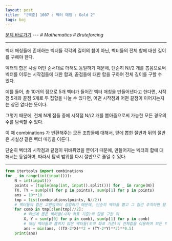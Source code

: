 ```yaml
---
layout: post
title:  "[백준] 1007 : 벡터 매칭 : Gold 2"
tags: boj
---
```


[문제 바로가기](https://www.acmicpc.net/problem/1007) --- *# Mathematics # Bruteforcing*

---

벡터 매칭들에 존재하는 벡터들 각각의 길이의 합이 아닌, 벡터들의 전체 합에 대한 길이를 구해야 한다.

벡터의 합은 사실 어떤 순서대로 더해도 동일하기 때문에, 단순히 N//2 개를 뽑음으로써 벡터를 이루는 시작점들에 대한 합과, 끝점들에 대한 합을 구하여 전체 길이를 구할 수 있다.

예를 들어, 총 10개의 점으로 5개 벡터가 들어간 벡터 매칭을 만들어낸다고 한다면, 시작점 5개와 끝점 5개로 두 집합을 나눌 수 있다면, 어떤 시작점과 어떤 끝점이 이어지는지는 상관 없다는 뜻이다.

그렇기 때문에, 전체 N개 점들 중에 시작점 N//2 개를 뽑아줌으로써 가능한 모든 경우의 수를 탐색할 수 있다.

이 때 combinations 가 반환해주는 모든 조합들에 대해서, 앞에 뽑힌 절반과 뒤의 절반은 사실상 같은 벡터 매칭을 이룬다.

단순히 벡터의 시작점과 끝점이 뒤바뀌었을 뿐이기 때문에, 만들어지는 벡터의 합에 대해서는 동일하며, 따라서 탐색 범위를 다시 절반으로 줄일 수 있다.

---

```python
from itertools import combinations
for _ in range(int(input())):
    N = int(input())
    points = [tuple(map(int, input().split())) for _ in range(N)]
    TX, TY = sum(p[0] for p in points), sum(p[1] for p in points)
    ans = 10**10
    tmp = list(combinations(points, N//2))
    # 벡터들의 합은 교환법칙이 성립하기 때문에, 단순히 벡터를 뽑고 그 합만 추적하면 됨
    for comb in tmp[:len(tmp)//2]:
        # 이번에 뽑은 벡터들(시작 좌표 기준)의 합을 구한 뒤
        X, Y = sum(p[0] for p in comb), sum(p[1] for p in comb)
        # 해당 벡터들과 뽑히지 않은 벡터들(도착 좌표 기준)의 전체합을 이용하여 모든 벡터의 합 구하기
        ans = min(ans, ((TX-2*X)**2 + (TY-2*Y)**2)**0.5)
    print(ans)
```
